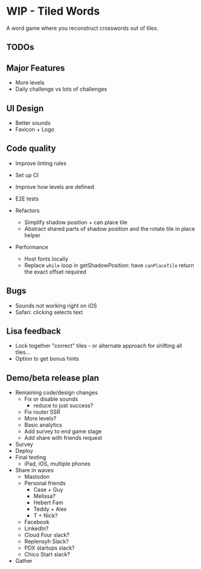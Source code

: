 # WIP - Tiled Words

A word game where you reconstruct crosswords out of tiles.

## TODOs

## Major Features

- More levels
- Daily challenge vs lots of challenges

## UI Design

- Better sounds
- Favicon + Logo

## Code quality

- Improve linting rules
- Set up CI
- Improve how levels are defined
- E2E tests
- Refactors

  - Simplify shadow position + can place tile
  - Abstract shared parts of shadow position and the rotate tile in place helper

- Performance
  - Host fonts locally
  - Replace `while` loop in getShadowPosition: have `canPlaceTile` return the exact offset required

## Bugs

- Sounds not working right on iOS
- Safari: clicking selects text

## Lisa feedback

- Lock together "correct" tiles - or alternate approach for shifting all tiles...
- Option to get bonus hints

## Demo/beta release plan

- Remaining code/design changes
  - Fix or disable sounds
    - reduce to just success?
  - Fix router SSR
  - More levels?
  - Basic analytics
  - Add survey to end game stage
  - Add share with friends request
- Survey
- Deploy
- Final testing
  - iPad, iOS, multiple phones
- Share in waves
  - Mastodon
  - Personal friends
    - Case + Guy
    - Melissa?
    - Hebert Fam
    - Teddy + Alex
    - T + Nick?
  - Facebook
  - LinkedIn?
  - Cloud Four slack?
  - Replensyh Slack?
  - PDX startups slack?
  - Chico Start slack?
- Gather
